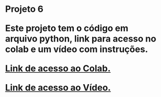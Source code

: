 <h1> Projeto 6
<p></p>
<p> Este projeto tem o código em arquivo python, link para acesso no colab e um vídeo com instruções.

<a href = "https://colab.research.google.com/drive/1xcbW6xSpaREBqMxcJU40QZ8SgZL3Ej5W?usp=sharing"> Link de acesso ao Colab.

<a href = ""> Link de acesso ao Vídeo.
